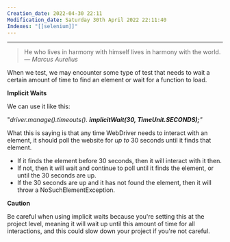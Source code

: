 ```yaml
---
Creation_date: 2022-04-30 22:11
Modification_date: Saturday 30th April 2022 22:11:40
Indexes: "[[selenium]]"
---
```


----


> He who lives in harmony with himself lives in harmony with the world.
> — <cite>Marcus Aurelius</cite>

When we test, we may encounter some type of test that needs to wait a certain amount of time to find an element or wait for a function to load.

**Implicit Waits**

We can use it like this:

"_driver.manage().timeouts(). **implicitWait(30, TimeUnit.SECONDS);**"_

What this is saying is that any time WebDriver needs to interact with an element, it should poll the website for _up to_ 30 seconds until it finds that element.

-   If it finds the element before 30 seconds, then it will interact with it then.
-   If not, then it will wait and continue to poll until it finds the element, or until the 30 seconds are up.
-   If the 30 seconds are up and it has not found the element, then it will throw a NoSuchElementException.

**Caution**

Be careful when using implicit waits because you're setting this at the project level, meaning it will wait up until this amount of time for all interactions, and this could slow down your project if you're not careful.